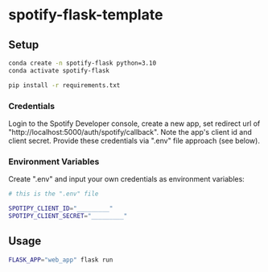 # spotify-flask-template

## Setup

```sh
conda create -n spotify-flask python=3.10
conda activate spotify-flask
```

```sh
pip install -r requirements.txt
```

### Credentials

Login to the Spotify Developer console, create a new app, set redirect url of "http://localhost:5000/auth/spotify/callback". Note the app's client id and client secret. Provide these credentials via ".env" file approach (see below).

### Environment Variables

Create ".env" and input your own credentials as environment variables:

```sh
# this is the ".env" file

SPOTIPY_CLIENT_ID="_________"
SPOTIPY_CLIENT_SECRET="_________"

```


## Usage


```sh
FLASK_APP="web_app" flask run
```

